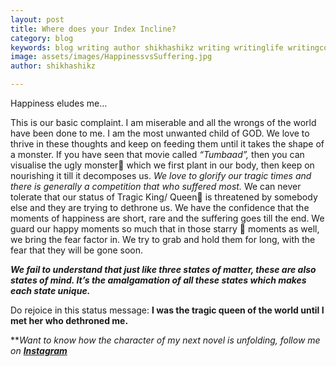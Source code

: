 ```yaml
---
layout: post
title: Where does your Index Incline?
category: blog
keywords: blog writing author shikhashikz writing writinglife writingcommunity dailyblogpost dailyblogpostchallenge happiness suffering life experiences 
image: assets/images/HappinessvsSuffering.jpg
author: shikhashikz

---
```


Happiness eludes me…

This is our basic complaint. I am miserable and all the wrongs of the world have been done to me. I am the most unwanted child of GOD. We love to thrive in these thoughts and keep on feeding them until it takes the shape of a monster. If you have seen that movie called *“Tumbaad”,* then you can visualise the ugly monster🐉 which we first plant in our body, then keep on nourishing it till it decomposes us. *We love to glorify our tragic times and there is generally a competition that who suffered most.* We can never tolerate that our status of Tragic King/ Queen👑 is threatened by somebody else and they are trying to dethrone us. We have the confidence that the moments of happiness are short, rare and the suffering goes till the end. We guard our happy moments so much that in those starry 🌠 moments as well, we bring the fear factor in. We try to grab and hold them for long, with the fear that they will be gone soon. 

***We fail to understand that just like three states of matter, these are also states of mind. It’s the amalgamation of all these states which makes each state unique.***

Do rejoice in this status message: **I was the tragic queen of the world until I met her who dethroned me.**


***Want to know how the character of my next novel is unfolding, follow me on **[Instagram](https://www.instagram.com/novelistinaction/)***
